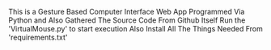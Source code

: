 This is a Gesture Based Computer Interface Web App Programmed Via Python and Also Gathered The Source Code From Github Itself
Run the 'VirtualMouse.py' to start execution 
Also Install All The Things Needed From 'requirements.txt'
